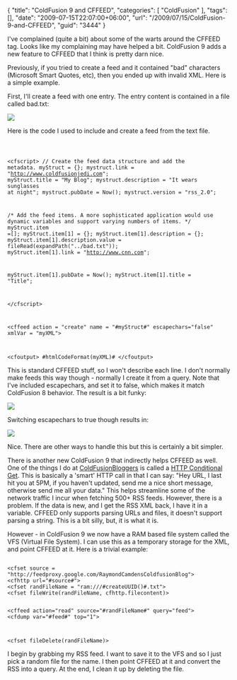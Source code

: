 {
	"title": "ColdFusion 9 and CFFEED",
	"categories": [
		"ColdFusion"
	],
	"tags": [],
	"date": "2009-07-15T22:07:00+06:00",
	"url": "/2009/07/15/ColdFusion-9-and-CFFEED",
	"guid": "3444"
}

I've complained (quite a bit) about some of the warts around the CFFEED tag. Looks like my complaining may have helped a bit. ColdFusion 9 adds a new feature to CFFEED that I think is pretty darn nice. 

Previously, if you tried to create a feed and it contained "bad" characters (Microsoft Smart Quotes, etc), then you ended up with invalid XML. Here is a simple example.
<!--more-->
First, I'll create a feed with one entry. The entry content is contained in a file called bad.txt:

<img src="https://static.raymondcamden.com/images//Picture 174.png">

Here is the code I used to include and create a feed from the text file.

<code>

&lt;cfscript&gt; 
// Create the feed data structure and add the metadata. 
myStruct = {}; 
mystruct.link = "http://www.coldfusionjedi.com"; 
myStruct.title = "My Blog"; 
mystruct.description = "It wears sunglasses at night"; 
mystruct.pubDate = Now(); 
mystruct.version = "rss_2.0"; 

/* Add the feed items. A more sophisticated application would use dynamic variables 
and support varying numbers of items. */ 
myStruct.item =[];
myStruct.item[1] = {}; 
myStruct.item[1].description = {}; 
myStruct.item[1].description.value = fileRead(expandPath("../bad.txt")); 
myStruct.item[1].link = "http://www.cnn.com";

myStruct.item[1].pubDate = Now(); 
myStruct.item[1].title = "Title"; 

&lt;/cfscript&gt; 

&lt;cffeed action = "create" 
name = "#myStruct#" 
escapechars="false"
xmlVar = "myXML"&gt; 

&lt;cfoutput&gt;
#htmlCodeFormat(myXML)#
&lt;/cfoutput&gt;
</code>

This is standard CFFEED stuff, so I won't describe each line. I don't normally make feeds this way though - normally I create it from a query. Note that I've included escapechars, and set it to false, which makes it match ColdFusion 8 behavior. The result is a bit funky:

<img src="https://static.raymondcamden.com/images/cfjedi//Picture 247.png">

Switching escapechars to true though results in:

<img src="https://static.raymondcamden.com/images/cfjedi//Picture 332.png">

Nice. There are other ways to handle this but this is certainly a bit simpler. 

There is another new ColdFusion 9 that indirectly helps CFFEED as well. One of the things I do at <a href="http://www.coldfusionbloggers.org">ColdFusionBloggers</a> is called a <a href="http://www.coldfusionjedi.com/index.cfm/2007/10/15/Doing-HTTP-Conditional-Gets-in-ColdFusion">HTTP Conditional Get</a>. This is basically a 'smart' HTTP call in that I can say: "Hey URL, I last hit you at 5PM, if you haven't updated, send me a nice short message, otherwise send me all your data." This helps streamline some of the network traffic I incur when fetching 500+ RSS feeds. However, there is a problem. If the data is new, and I get the RSS XML back, I have it in a variable. CFFEED only supports parsing URLs and files, it doesn't support parsing a string. This is a bit silly, but, it is what it is. 

However - in ColdFusion 9 we now have a RAM based file system called the VFS (Virtual File System). I can use this as a temporary storage for the XML, and point CFFEED at it. Here is a trivial example:

<code>
&lt;cfset source = "http://feedproxy.google.com/RaymondCamdensColdfusionBlog"&gt;
&lt;cfhttp url="#source#"&gt;
&lt;cfset randFileName = "ram:///#createUUID()#.txt"&gt;
&lt;cfset fileWrite(randFileName, cfhttp.filecontent)&gt;

&lt;cffeed action="read" source="#randFileName#" query="feed"&gt;
&lt;cfdump var="#feed#" top="1"&gt;

&lt;cfset fileDelete(randFileName)&gt;
</code>

I begin by grabbing my RSS feed. I want to save it to the VFS and so I just pick a random file for the name. I then point CFFEED at it and convert the RSS into a query. At the end, I clean it up by deleting the file.